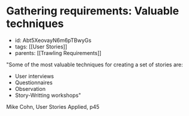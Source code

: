 # Gathering requirements: Valuable techniques
* id: Abt5XeovayN6m6pTBwyGs
* tags: [[User Stories]]
* parents: [[Trawling Requirements]]

"Some of the most valuable techniques for creating a set of stories are:
- User interviews
- Questionnaires
- Observation
- Story-Writting workshops"

Mike Cohn, User Stories Applied, p45